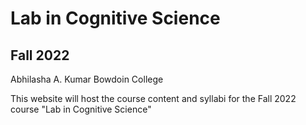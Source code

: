 # Lab in Cognitive Science
## Fall 2022

Abhilasha A. Kumar
Bowdoin College

This website will host the course content and syllabi for the Fall 2022 course "Lab in Cognitive Science"
